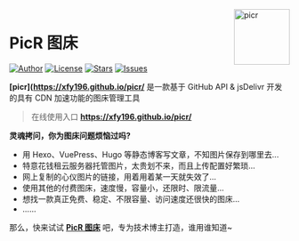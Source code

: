 <a href="https://xfy196.github.io/picr/" >
<img width="100" align="right" alt="picr" src="https://cdn.jsdelivr.net/gh/xfy196/image-hosting@master/picr/picr-logo.png">
</a>

# PicR 图床

[![Author](https://img.shields.io/badge/author-xfy196-violet.svg)](https://github.com/xfy196)
[![License](https://img.shields.io/github/license/xfy196/picr.svg)](https://github.com/xfy196/picr/blob/master/LICENSE)
[![Stars](https://img.shields.io/github/stars/xfy196/picr)](https://github.com/xfy196/picr)
[![Issues](https://img.shields.io/github/issues/xfy196/picr)](https://github.com/xfy196/picr/issues)

**[picr](https://xfy196.github.io/picr/** 是一款基于 GitHub API & jsDelivr 开发的具有 CDN 加速功能的图床管理工具



> 在线使用入口 **https://xfy196.github.io/picr/**

**灵魂拷问，你为图床问题烦恼过吗?**

- 用 Hexo、VuePress、Hugo 等静态博客写文章，不知图片保存到哪里去...
- 特意花钱租云服务器托管图片，太贵划不来，而且上传配置好繁琐...
- 网上复制的心仪图片的链接，用着用着某一天就失效了...
- 使用其他的付费图床，速度慢，容量小，还限时、限流量...
- 想找一款真正免费、稳定、不限容量、访问速度还很快的图床...
- ......

那么，快来试试 **[PicR 图床](https://xfy196.github.io/picr/)** 吧，专为技术博主打造，谁用谁知道~